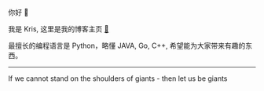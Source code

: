 
你好 👋

我是 Kris, 这里是我的博客主页 [📃](https://kr1s77.github.io/)

最擅长的编程语言是 Python，略懂 JAVA, Go, C++, 希望能为大家带来有趣的东西。

---
If we cannot stand on the shoulders of giants - then let us be giants

